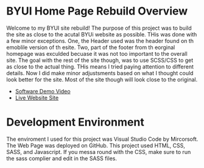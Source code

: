 # BYUI Home Page Rebuild Overview

Welcome to my BYUI site rebuild! The purpose of this project was to build the site as close to the acutal BYUi website as possible.  THis was done with a few minor exceptions.  One, the Header used was the header found on th emoblile version of th esite. Two, part of the footer from th eorginal homepage was exculded becuase it was not too important to the overall site.  The goal with the rest of the site though, was to use SCSS/CSS to get as close to the actual thing.  THis means I tried paying attention to different details.  Now I did make minor adjustsments based on what I thought could look better for the site.  Most of the site though will look close to the original.

* [Software Demo Video](http://youtu.be/QDyYZmOxqsQ?hd=1)
* [Live Website Site]()

# Development Environment

The enviroment I used for this project was Visual Studio Code by Mircorsoft.  The Web Page was deployed on GitHub.  This project used HTML, CSS, SASS, and Javascript.  If you messa round with the CSS, make sure to run the sass complier and edit in the SASS files.

